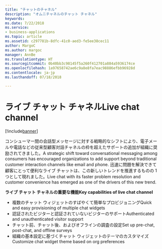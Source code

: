 ```yaml
---
title: "チャットのチャネル"
description: "オムニチャネルのチャット チャネル"
keywords: 
ms.date: 7/22/2018
ms.service:
- business-applications
ms.topic: article
ms.assetid: c297781b-8dfc-41c0-aed3-fe5ee38cec11
author: MargoC
ms.author: margoc
manager: AnnBe
ms.translationtype: HT
ms.sourcegitcommit: 0b40bb3c98145f5a260f412701a884a5936174ce
ms.openlocfilehash: 1a97658742ae6c9a8e8fa7eac98886efbb96928d
ms.contentlocale: ja-jp
ms.lasthandoff: 07/18/2018

---
```


#  <a name="live-chat-channel"></a><span data-ttu-id="ab265-103">ライブ チャット チャネル</span><span class="sxs-lookup"><span data-stu-id="ab265-103">Live chat channel</span></span> 

[!include[banner](../../../includes/banner.md)]

<span data-ttu-id="ab265-104">コンシューマー間の会話型メッセージに対する戦略的なシフトにより、電子メールや電話などの従来型顧客対話チャネルの枠を超えたサポートの追加が組織に奨励されてきました。</span><span class="sxs-lookup"><span data-stu-id="ab265-104">A strategic shift toward conversational messaging among consumers has encouraged organizations to add support beyond traditional customer interaction channels like email and phone.</span></span> <span data-ttu-id="ab265-105">迅速に問題を解決できて顧客にとって便利なライブ チャットは、この新しいトレンドを推進するものの 1 つとして現れました。</span><span class="sxs-lookup"><span data-stu-id="ab265-105">Live chat with its faster problem resolution and customer convenience has emerged as one of the drivers of this new trend.</span></span>

<span data-ttu-id="ab265-106">**ライブ チャット チャネルの重要な機能**</span><span class="sxs-lookup"><span data-stu-id="ab265-106">**Key capabilities of live chat channel**</span></span>

-   <span data-ttu-id="ab265-107">複数のチャット ウィジェットのすばやくて簡単なプロビジョニング</span><span class="sxs-lookup"><span data-stu-id="ab265-107">Quick and easy provisioning of multiple chat widgets</span></span>
-   <span data-ttu-id="ab265-108">認証されたビジターと認証されていないビジターのサポート</span><span class="sxs-lookup"><span data-stu-id="ab265-108">Authenticated and unauthenticated visitor support</span></span>
-   <span data-ttu-id="ab265-109">チャット前、チャット後、およびオフラインの調査の設定</span><span class="sxs-lookup"><span data-stu-id="ab265-109">Set up pre-chat, post-chat, and offline surveys</span></span>
-   <span data-ttu-id="ab265-110">組織の基本設定に基づくチャット ウィジェットのテーマのカスタマイズ</span><span class="sxs-lookup"><span data-stu-id="ab265-110">Customize chat widget theme based on org preferences</span></span>




